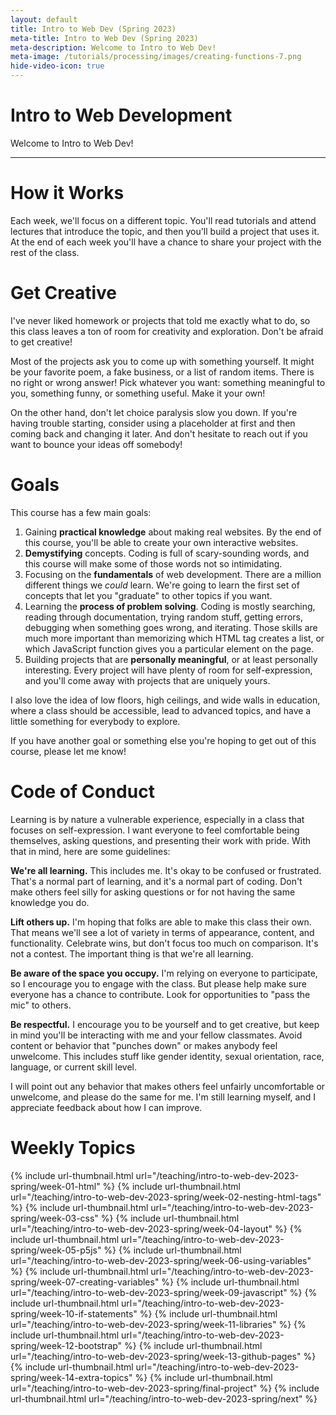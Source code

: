 ```yaml
---
layout: default
title: Intro to Web Dev (Spring 2023)
meta-title: Intro to Web Dev (Spring 2023)
meta-description: Welcome to Intro to Web Dev!
meta-image: /tutorials/processing/images/creating-functions-7.png
hide-video-icon: true
---
```


# Intro to Web Development

Welcome to Intro to Web Dev!

---

# How it Works

Each week, we'll focus on a different topic. You'll read tutorials and attend lectures that introduce the topic, and then you'll build a project that uses it. At the end of each week you'll have a chance to share your project with the rest of the class.

# Get Creative

I've never liked homework or projects that told me exactly what to do, so this class leaves a ton of room for creativity and exploration. Don't be afraid to get creative!

Most of the projects ask you to come up with something yourself. It might be your favorite poem, a fake business, or a list of random items. There is no right or wrong answer! Pick whatever you want: something meaningful to you, something funny, or something useful. Make it your own!

On the other hand, don't let choice paralysis slow you down. If you're having trouble starting, consider using a placeholder at first and then coming back and changing it later. And don't hesitate to reach out if you want to bounce your ideas off somebody!

# Goals

This course has a few main goals:

1. Gaining **practical knowledge** about making real websites. By the end of this course, you'll be able to create your own interactive websites.
2. **Demystifying** concepts. Coding is full of scary-sounding words, and this course will make some of those words not so intimidating.
3. Focusing on the **fundamentals** of web development. There are a million different things we *could* learn. We're going to learn the first set of concepts that let you "graduate" to other topics if you want.
4. Learning the **process of problem solving**. Coding is mostly searching, reading through documentation, trying random stuff, getting errors, debugging when something goes wrong, and iterating. Those skills are much more important than memorizing which HTML tag creates a list, or which JavaScript function gives you a particular element on the page.
5. Building projects that are **personally meaningful**, or at least personally interesting. Every project will have plenty of room for self-expression, and you'll come away with projects that are uniquely yours.

I also love the idea of low floors, high ceilings, and wide walls in education, where a class should be accessible, lead to advanced topics, and have a little something for everybody to explore.

If you have another goal or something else you're hoping to get out of this course, please let me know!

# Code of Conduct

Learning is by nature a vulnerable experience, especially in a class that focuses on self-expression. I want everyone to feel comfortable being themselves, asking questions, and presenting their work with pride. With that in mind, here are some guidelines:

**We're all learning.** This includes me. It's okay to be confused or frustrated. That's a normal part of learning, and it's a normal part of coding. Don't make others feel silly for asking questions or for not having the same knowledge you do.

**Lift others up.** I'm hoping that folks are able to make this class their own. That means we'll see a lot of variety in terms of appearance, content, and functionality. Celebrate wins, but don't focus too much on comparison. It's not a contest. The important thing is that we're all learning.

**Be aware of the space you occupy.** I'm relying on everyone to participate, so I encourage you to engage with the class. But please help make sure everyone has a chance to contribute. Look for opportunities to "pass the mic" to others.

**Be respectful.** I encourage you to be yourself and to get creative, but keep in mind you'll be interacting with me and your fellow classmates. Avoid content or behavior that "punches down" or makes anybody feel unwelcome. This includes stuff like gender identity, sexual orientation, race, language, or current skill level.

I will point out any behavior that makes others feel unfairly uncomfortable or unwelcome, and please do the same for me. I'm still learning myself, and I appreciate feedback about how I can improve.

# Weekly Topics

{% include url-thumbnail.html url="/teaching/intro-to-web-dev-2023-spring/week-01-html" %}
{% include url-thumbnail.html url="/teaching/intro-to-web-dev-2023-spring/week-02-nesting-html-tags" %}
{% include url-thumbnail.html url="/teaching/intro-to-web-dev-2023-spring/week-03-css" %}
{% include url-thumbnail.html url="/teaching/intro-to-web-dev-2023-spring/week-04-layout" %}
{% include url-thumbnail.html url="/teaching/intro-to-web-dev-2023-spring/week-05-p5js" %}
{% include url-thumbnail.html url="/teaching/intro-to-web-dev-2023-spring/week-06-using-variables" %}
{% include url-thumbnail.html url="/teaching/intro-to-web-dev-2023-spring/week-07-creating-variables" %}
{% include url-thumbnail.html url="/teaching/intro-to-web-dev-2023-spring/week-09-javascript" %}
{% include url-thumbnail.html url="/teaching/intro-to-web-dev-2023-spring/week-10-if-statements" %}
{% include url-thumbnail.html url="/teaching/intro-to-web-dev-2023-spring/week-11-libraries" %}
{% include url-thumbnail.html url="/teaching/intro-to-web-dev-2023-spring/week-12-bootstrap" %}
{% include url-thumbnail.html url="/teaching/intro-to-web-dev-2023-spring/week-13-github-pages" %}
{% include url-thumbnail.html url="/teaching/intro-to-web-dev-2023-spring/week-14-extra-topics" %}
{% include url-thumbnail.html url="/teaching/intro-to-web-dev-2023-spring/final-project" %}
{% include url-thumbnail.html url="/teaching/intro-to-web-dev-2023-spring/next" %}
